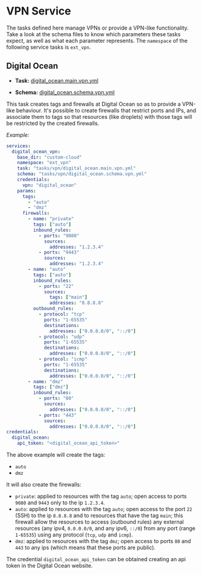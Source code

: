 # VPN Service

The tasks defined here manage VPNs or provide a VPN-like functionality. Take a look at the schema files to know which parameters these tasks expect, as well as what each parameter represents. The `namespace` of the following service tasks is `ext_vpn`.

## Digital Ocean

- **Task:** [digital_ocean.main.vpn.yml](digital_ocean.main.vpn.yml)

- **Schema:** [digital_ocean.schema.vpn.yml](digital_ocean.schema.vpn.yml)

This task creates tags and firewalls at Digital Ocean so as to provide a VPN-like behaviour. It's possible to create firewalls that restrict ports and IPs, and associate them to tags so that resources (like droplets) with those tags will be restricted by the created firewalls.

_Example:_

```yaml
services:
  digital_ocean_vpn:
    base_dir: "custom-cloud"
    namespace: "ext_vpn"
    task: "tasks/vpn/digital_ocean.main.vpn.yml"
    schema: "tasks/vpn/digital_ocean.schema.vpn.yml"
    credentials:
      vpn: "digital_ocean"
    params:
      tags:
        - "auto"
        - "dmz"
      firewalls:
        - name: "private"
          tags: ["auto"]
          inbound_rules:
            - ports: "9080"
              sources:
                addresses: "1.2.3.4"
            - ports: "9443"
              sources:
                addresses: "1.2.3.4"
        - name: "auto"
          tags: ["auto"]
          inbound_rules:
            - ports: "22"
              sources:
                tags: ["main"]
                addresses: "8.8.8.8"
          outbound_rules:
            - protocol: "tcp"
              ports: "1-65535"
              destinations:
                addresses: ["0.0.0.0/0", "::/0"]
            - protocol: "udp"
              ports: "1-65535"
              destinations:
                addresses: ["0.0.0.0/0", "::/0"]
            - protocol: "icmp"
              ports: "1-65535"
              destinations:
                addresses: ["0.0.0.0/0", "::/0"]
        - name: "dmz"
          tags: ["dmz"]
          inbound_rules:
            - ports: "80"
              sources:
                addresses: ["0.0.0.0/0", "::/0"]
            - ports: "443"
              sources:
                addresses: ["0.0.0.0/0", "::/0"]
credentials:
  digital_ocean:
    api_token: "<digital_ocean_api_token>"
```

The above example will create the tags:

- `auto`
- `dmz`

It will also create the firewalls:

- `private`: applied to resources with the tag `auto`; open access to ports `9080` and `9443` only to the ip `1.2.3.4`.
- `auto`: applied to resources with the tag `auto`; open access to the port `22` (SSH) to the ip `8.8.8.8` and to resources that have the tag `main`; this firewall allow the resources to access (outbound rules) any external resources (any ipv4, `0.0.0.0/0`, and any ipv6, `::/0`) from any port (range `1-65535`) using any protocol (`tcp`, `udp` and `icmp`).
- `dmz`: applied to resources with the tag `dmz`; open access to ports `80` and `443` to any ips (which means that these ports are public).

The credential `digital_ocean_api_token` can be obtained creating an api token in the Digital Ocean website.